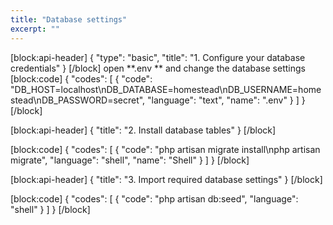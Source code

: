```yaml
---
title: "Database settings"
excerpt: ""
---
```

[block:api-header]
{
  "type": "basic",
  "title": "1. Configure your database credentials"
}
[/block]
open **.env **  and change the database settings
[block:code]
{
  "codes": [
    {
      "code": "DB_HOST=localhost\nDB_DATABASE=homestead\nDB_USERNAME=homestead\nDB_PASSWORD=secret",
      "language": "text",
      "name": ".env"
    }
  ]
}
[/block]

[block:api-header]
{
  "title": "2. Install database tables"
}
[/block]

[block:code]
{
  "codes": [
    {
      "code": "php artisan migrate install\nphp artisan migrate",
      "language": "shell",
      "name": "Shell"
    }
  ]
}
[/block]

[block:api-header]
{
  "title": "3. Import required database settings"
}
[/block]

[block:code]
{
  "codes": [
    {
      "code": "php artisan db:seed",
      "language": "shell"
    }
  ]
}
[/block]
